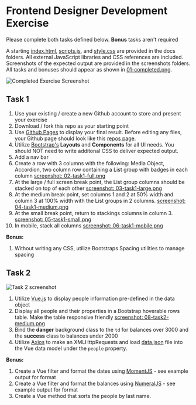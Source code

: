 # Frontend Designer Development Exercise

Please complete both tasks defined below. **Bonus** tasks aren't required

A starting [index.html](docs/index.html), [scripts.js](docs/scripts.js), and [style.css](docs/style.css) are provided in the docs folders. All external JavaScript libraries and CSS references are included. Screenshots of the expected output are provided in the screenshots folders. All tasks and bonuses should appear as shown in [01-completed.png](screenshots/01-completed.png). 

![Completed Exercise Screenshot](screenshots/01-completed.png)

## Task 1

1. Use your existing / create a new Github account to store and present your exercise
2. Download / fork this repo as your starting point
3. Use [Github Pages](https://pages.github.com/) to display your final result. Before editing any files, your Github page should look like this [repos page](https://illinois-state-web.github.io/frontend-designer-exercise/). 
4. Utilize [Bootstrap's](https://getbootstrap.com/docs/4.2/getting-started/introduction/) **Layouts** and **Components** for all UI needs. You should NOT need to write additonal CSS to deliver expected output.
5. Add a nav bar
6. Create a row with 3 columns with the following: Media Object, Accordion, two column row containing a List group with badges in each column [screenshot: 02-task1-full.png](screenshots/02-task1-full.png)
7. At the large / full screen break point, the List group columns should be stacked on top of each other [screenshot: 03-task1-large.png](screenshots/03-task1-large.png)
8. At the medium break point, set columns 1 and 2 at 50% width and column 3 at 100% width with the List groups in 2 columns. [screenshot: 04-task1-medium.png](screenshots/04-task1-medium.png)
9. At the small break point, return to stackings columns in column 3. [screenshot: 05-task1-small.png](screenshots/05-task1-small.png)
10. In mobile, stack all columns [screenshot: 06-task1-mobile.png](screenshots/06-task1-mobile.png)

**Bonus:**
1. Without writing any CSS, utilize Bootstraps Spacing utilities to manage spacing

## Task 2

![Task 2 screenshot](screenshots/07-task2-full.png)

1. Utilize [Vue.js](https://vuejs.org/v2/guide/) to display people information pre-defined in the data object
2. Display all people and their properties in a Bootstrap hoverable rows table. Make the table responsive friendly [screenshot: 08-task2-medium.png](screenshots/08-task2-medium.png)
3. Bind the **danger** background class to the `td` for balances over 3000 and the **success** class to balances under 2000 
4. Utilize [Axios](https://github.com/axios/axios) to make an XMLHttpRequests and load [data.json](docs/data.json) file into the Vue data model under the `people` property.

**Bonus:**
1. Create a Vue filter and format the dates using [MomentJS](https://momentjs.com/) - see example output for format
2. Create a Vue filter and format the balances using [NumeralJS](http://numeraljs.com/) - see example output for format
3. Create a Vue method that sorts the people by last name.
